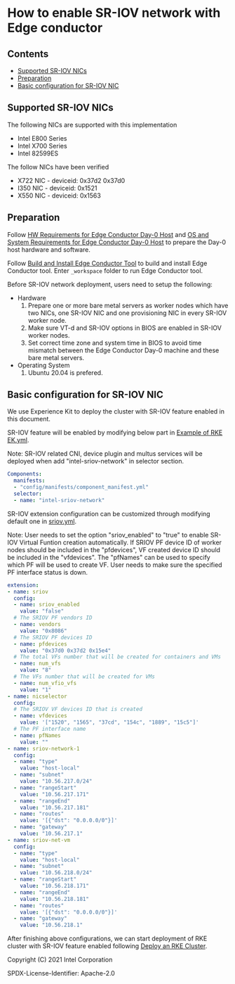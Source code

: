 # How to enable SR-IOV network with Edge conductor

## Contents

  * [Supported SR-IOV NICs](#supported-sr-iov-nics)
  * [Preparation](#preparation)
  * [Basic configuration for SR-IOV NIC](#basic-configuration-for-sr-iov-nic)  

## Supported SR-IOV NICs

The following NICs are supported with this implementation
* Intel E800 Series
* Intel X700 Series
* Intel 82599ES

The follow NICs have been verified
* X722 NIC - deviceid: 0x37d2 0x37d0
* I350 NIC - deviceid: 0x1521
* X550 NIC - deviceid: 0x1563

## Preparation

Follow [HW Requirements for Edge Conductor Day-0 Host](../../README.md#hw-requirements-for-edge-conductor-day-0-host) and [OS and System Requirements for Edge Conductor Day-0 Host](../../README.md#os-and-system-requirements-for-edge-conductor-day-0-host) to prepare the Day-0 host hardware and software.

Follow [Build and Install Edge Conductor Tool](../../README.md#build-and-install-edge-conductor-tool) to build and install Edge Conductor tool.
Enter `_workspace` folder to run Edge Conductor tool.

Before SR-IOV network deployment, users need to setup the following:

* Hardware
  1. Prepare one or more bare metal servers as worker nodes which have two NICs, one SR-IOV NIC and one provisioning NIC in every SR-IOV worker node.
  2. Make sure VT-d and SR-IOV options in BIOS are enabled in SR-IOV worker nodes.
  3. Set correct time zone and system time in BIOS to avoid time mismatch between the Edge Conductor Day-0 machine and these bare metal servers.
* Operating System
  1. Ubuntu 20.04 is prefered.
&nbsp;

## Basic configuration for SR-IOV NIC

We use Experience Kit to deploy the cluster with SR-IOV feature enabled in this document.

SR-IOV feature will be enabled by modifying below part in [Example of RKE EK.yml](../../experienceKit/DEK/rke_ubuntu_20.04.yml).

Note: SR-IOV related CNI, device plugin and multus services will be deployed when add "intel-sriov-network" in selector section.

```yaml
Components:
  manifests:
  - "config/manifests/component_manifest.yml"
  selector:
  - name: "intel-sriov-network"
```

SR-IOV extension configuration can be customized through modifying default one in [sriov.yml](../../configs/extensions/sriov.yml).

Note: User needs to set the option "sriov_enabled" to "true" to enable SR-IOV Virtual Funtion creation automatically. If SRIOV PF device ID of worker nodes should be included in the "pfdevices", VF created device ID should be included in the "vfdevices". The "pfNames" can be used to specify which PF will be used to create VF. User needs to make sure the specified PF interface status is down.

```yaml
extension:
- name: sriov
  config:
  - name: sriov_enabled
    value: "false"
  # The SRIOV PF vendors ID
  - name: vendors
    value: "0x8086"
  # The SRIOV PF devices ID
  - name: pfdevices
    value: "0x37d0 0x37d2 0x15e4"
  # The total VFs number that will be created for containers and VMs
  - name: num_vfs
    value: "8"
  # The VFs number that will be created for VMs
  - name: num_vfio_vfs
    value: "1"
- name: nicselector
  config:
  # The SRIOV VF devices ID that is created
  - name: vfdevices
    value: '["1520", "1565", "37cd", "154c", "1889", "15c5"]'
  # The PF interface name
  - name: pfNames
    value: ""
- name: sriov-network-1
  config:
  - name: "type"
    value: "host-local"
  - name: "subnet"
    value: "10.56.217.0/24"
  - name: "rangeStart"
    value: "10.56.217.171"
  - name: "rangeEnd"
    value: "10.56.217.181"
  - name: "routes"
    value: '[{"dst": "0.0.0.0/0"}]'
  - name: "gateway"
    value: "10.56.217.1"
- name: sriov-net-vm
  config:
  - name: "type"
    value: "host-local"
  - name: "subnet"
    value: "10.56.218.0/24"
  - name: "rangeStart"
    value: "10.56.218.171"
  - name: "rangeEnd"
    value: "10.56.218.181"
  - name: "routes"
    value: '[{"dst": "0.0.0.0/0"}]'
  - name: "gateway"
    value: "10.56.218.1"
```

After finishing above configurations, we can start deployment of RKE cluster with SR-IOV feature enabled following [Deploy an RKE Cluster](cluster-deploy-RKE.md).


Copyright (C) 2021 Intel Corporation

SPDX-License-Identifier: Apache-2.0

